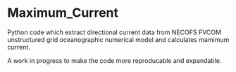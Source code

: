 # Maximum_Current
Python code which extract directional current data from NECOFS FVCOM unstructured grid oceanographic numerical model and calculates mamimum current.

A work in progress to make the code more reproducable and expandable.
